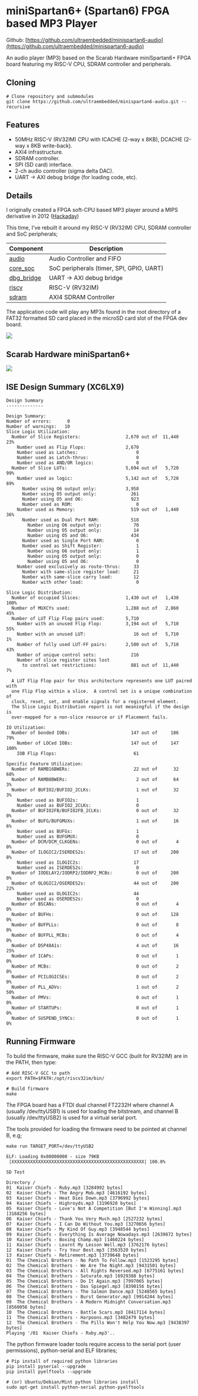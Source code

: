 # miniSpartan6+ (Spartan6) FPGA based MP3 Player

Github:   [https://github.com/ultraembedded/minispartan6-audio](https://github.com/ultraembedded/minispartan6-audio)

An audio player (MP3) based on the Scarab Hardware miniSpartan6+ FPGA board featuring my RISC-V CPU, SDRAM controller and peripherals.

## Cloning
```
# Clone repository and submodules
git clone https://github.com/ultraembedded/minispartan6-audio.git --recursive
```

## Features
* 50MHz RISC-V (RV32IM) CPU with ICACHE (2-way x 8KB), DCACHE (2-way x 8KB write-back).
* AXI4 infrastructure.
* SDRAM controller.
* SPI (SD card) interface.
* 2-ch audio controller (sigma delta DAC).
* UART -> AXI debug bridge (for loading code, etc).

## Details

I originally created a FPGA soft-CPU based MP3 player around a MIPS derivative in 2012 ([Hackaday](https://hackaday.com/2012/03/13/playing-mp3s-from-an-fpga/))

This time, I've rebuilt it around my RISC-V (RV32IM) CPU, SDRAM controller and SoC peripherals;

| Component | Description   |
| ---- | ------------- |
| [audio](https://github.com/ultraembedded/core_audio) | Audio Controller and FIFO |
| [core_soc](https://github.com/ultraembedded/core_soc) | SoC peripherals (timer, SPI, GPIO, UART) |
| [dbg_bridge](https://github.com/ultraembedded/core_dbg_bridge) | UART -> AXI debug bridge |
| [riscv](https://github.com/ultraembedded/riscv) | RISC-V (RV32IM) |
| [sdram](https://github.com/ultraembedded/core_sdram_axi4) | AXI4 SDRAM Controller |

The application code will play any MP3s found in the root directory of a FAT32 formatted SD card placed in the microSD card slot of the FPGA dev board.

![](doc/block_diagram.png)

## Scarab Hardware miniSpartan6+
![](doc/minispartan6.jpg)

## ISE Design Summary (XC6LX9)
```
Design Summary
--------------

Design Summary:
Number of errors:      0
Number of warnings:   10
Slice Logic Utilization:
  Number of Slice Registers:                 2,670 out of  11,440   23%
    Number used as Flip Flops:               2,670
    Number used as Latches:                      0
    Number used as Latch-thrus:                  0
    Number used as AND/OR logics:                0
  Number of Slice LUTs:                      5,694 out of   5,720   99%
    Number used as logic:                    5,142 out of   5,720   89%
      Number using O6 output only:           3,958
      Number using O5 output only:             261
      Number using O5 and O6:                  923
      Number used as ROM:                        0
    Number used as Memory:                     519 out of   1,440   36%
      Number used as Dual Port RAM:            518
        Number using O6 output only:            70
        Number using O5 output only:            14
        Number using O5 and O6:                434
      Number used as Single Port RAM:            0
      Number used as Shift Register:             1
        Number using O6 output only:             1
        Number using O5 output only:             0
        Number using O5 and O6:                  0
    Number used exclusively as route-thrus:     33
      Number with same-slice register load:     21
      Number with same-slice carry load:        12
      Number with other load:                    0

Slice Logic Distribution:
  Number of occupied Slices:                 1,430 out of   1,430  100%
  Number of MUXCYs used:                     1,288 out of   2,860   45%
  Number of LUT Flip Flop pairs used:        5,710
    Number with an unused Flip Flop:         3,194 out of   5,710   55%
    Number with an unused LUT:                  16 out of   5,710    1%
    Number of fully used LUT-FF pairs:       2,500 out of   5,710   43%
    Number of unique control sets:             216
    Number of slice register sites lost
      to control set restrictions:             881 out of  11,440    7%

  A LUT Flip Flop pair for this architecture represents one LUT paired with
  one Flip Flop within a slice.  A control set is a unique combination of
  clock, reset, set, and enable signals for a registered element.
  The Slice Logic Distribution report is not meaningful if the design is
  over-mapped for a non-slice resource or if Placement fails.

IO Utilization:
  Number of bonded IOBs:                       147 out of     186   79%
    Number of LOCed IOBs:                      147 out of     147  100%
    IOB Flip Flops:                             61

Specific Feature Utilization:
  Number of RAMB16BWERs:                        22 out of      32   68%
  Number of RAMB8BWERs:                          2 out of      64    3%
  Number of BUFIO2/BUFIO2_2CLKs:                 1 out of      32    3%
    Number used as BUFIO2s:                      1
    Number used as BUFIO2_2CLKs:                 0
  Number of BUFIO2FB/BUFIO2FB_2CLKs:             0 out of      32    0%
  Number of BUFG/BUFGMUXs:                       1 out of      16    6%
    Number used as BUFGs:                        1
    Number used as BUFGMUX:                      0
  Number of DCM/DCM_CLKGENs:                     0 out of       4    0%
  Number of ILOGIC2/ISERDES2s:                  17 out of     200    8%
    Number used as ILOGIC2s:                    17
    Number used as ISERDES2s:                    0
  Number of IODELAY2/IODRP2/IODRP2_MCBs:         0 out of     200    0%
  Number of OLOGIC2/OSERDES2s:                  44 out of     200   22%
    Number used as OLOGIC2s:                    44
    Number used as OSERDES2s:                    0
  Number of BSCANs:                              0 out of       4    0%
  Number of BUFHs:                               0 out of     128    0%
  Number of BUFPLLs:                             0 out of       8    0%
  Number of BUFPLL_MCBs:                         0 out of       4    0%
  Number of DSP48A1s:                            4 out of      16   25%
  Number of ICAPs:                               0 out of       1    0%
  Number of MCBs:                                0 out of       2    0%
  Number of PCILOGICSEs:                         0 out of       2    0%
  Number of PLL_ADVs:                            1 out of       2   50%
  Number of PMVs:                                0 out of       1    0%
  Number of STARTUPs:                            0 out of       1    0%
  Number of SUSPEND_SYNCs:                       0 out of       1    0%
```

## Running Firmware

To build the firmware, make sure the RISC-V GCC (built for RV32IM) are in the PATH, then type:
```
# Add RISC-V GCC to path
export PATH=$PATH:/opt/riscv32im/bin/

# Build firmware
make
```

The FPGA board has a FTDI dual channel FT2232H where channel A (usually /dev/ttyUSB1) is used for loading the bitstream, and channel B (usually /dev/ttyUSB2) is used for a virtual serial port.

The tools provided for loading the firmware need to be pointed at channel B, e.g;

```
make run TARGET_PORT=/dev/ttyUSB2

ELF: Loading 0x80000000 - size 79KB
 |XXXXXXXXXXXXXXXXXXXXXXXXXXXXXXXXXXXXXXXXXXXXXXXXXX| 100.0% 

SD Test

Directory /
01  Kaiser Chiefs - Ruby.mp3 [3284992 bytes]
02  Kaiser Chiefs - The Angry Mob.mp3 [4616192 bytes]
03  Kaiser Chiefs - Heat Dies Down.mp3 [3796992 bytes]
04  Kaiser Chiefs - Highroyds.mp3 [3196928 bytes]
05  Kaiser Chiefs - Love's Not A Competition [But I'm Winning].mp3 [3168256 bytes]
06  Kaiser Chiefs - Thank You Very Much.mp3 [2527232 bytes]
07  Kaiser Chiefs - I Can Do Without You.mp3 [3270656 bytes]
08  Kaiser Chiefs - My Kind Of Guy.mp3 [3948544 bytes]
09  Kaiser Chiefs - Everything Is Average Nowadays.mp3 [2639872 bytes]
10  Kaiser Chiefs - Boxing Champ.mp3 [1460224 bytes]
11  Kaiser Chiefs - Learnt My Lesson Well.mp3 [3762176 bytes]
12  Kaiser Chiefs - Try Your Best.mp3 [3563520 bytes]
13  Kaiser Chiefs - Retirement.mp3 [3739648 bytes]
01  The Chemical Brothers - No Path To Follow.mp3 [1523295 bytes]
02  The Chemical Brothers - We Are The Night.mp3 [9431501 bytes]
03  The Chemical Brothers - All Rights Reversed.mp3 [6775161 bytes]
04  The Chemical Brothers - Saturate.mp3 [6929388 bytes]
05  The Chemical Brothers - Do It Again.mp3 [7997065 bytes]
06  The Chemical Brothers - Das Spiegel.mp3 [8390156 bytes]
07  The Chemical Brothers - The Salmon Dance.mp3 [5248565 bytes]
08  The Chemical Brothers - Burst Generator.mp3 [9914244 bytes]
09  The Chemical Brothers - A Modern Midnight Conversation.mp3 [8560056 bytes]
10  The Chemical Brothers - Battle Scars.mp3 [8417114 bytes]
11  The Chemical Brothers - Harpoons.mp3 [3482479 bytes]
12  The Chemical Brothers - The Pills Won't Help You Now.mp3 [9438397 bytes]
Playing '/01  Kaiser Chiefs - Ruby.mp3'..
```

The python firmware loader tools require access to the serial port (user permissions), python-serial and ELF libraries;

```
# Pip install of required python libraries
pip install pyserial --upgrade
pip install pyelftools --upgrade

# (or) Ubuntu/Debian/Mint python libraries install
sudo apt-get install python-serial python-pyelftools
```
